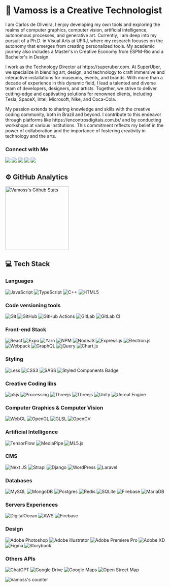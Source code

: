<h1> 💫 Vamoss is a Creative Technologist </h1>

<p>I am Carlos de Oliveira, I enjoy developing my own tools and exploring the realms of computer graphics, computer vision, artificial intelligence, autonomous processes, and generative art. Currently, I am deep into my pursuit of a Ph.D. in Visual Arts at UFRJ, where my research focuses on the autonomy that emerges from creating personalized tools. My academic journey also includes a Master's in Creative Economy from ESPM-Rio and a Bachelor's in Design.</p>

<p>I work as the Technology Director at https://superuber.com. At SuperUber, we specialize in blending art, design, and technology to craft immersive and interactive installations for museums, events, and brands. With more than a decade of experience in this dynamic field, I lead a talented and diverse team of developers, designers, and artists. Together, we strive to deliver cutting-edge and captivating solutions for renowned clients, including Tesla, SpaceX, Intel, Microsoft, Nike, and Coca-Cola.</p>

<p>My passion extends to sharing knowledge and skills with the creative coding community, both in Brazil and beyond. I contribute to this endeavor through platforms like https://encontrosdigitais.com.br/ and by conducting workshops at various institutions. This commitment reflects my belief in the power of collaboration and the importance of fostering creativity in technology and the arts.</p>

<h3>Connect with Me</h3>

<p>
<a href="https://www.vamoss.com.br"><img src="https://img.shields.io/badge/-vamoss.com.br-3423A6?style=flat&logo=Google-Chrome&logoColor=white"/></a>
<a href="https://linkedin.com/in/vamoss"><img src="https://img.shields.io/badge/-vamoss-0077B5?style=flat&logo=Linkedin&logoColor=white"/></a>
<a href="mailto:vamoss@vamoss.com.br"><img src="https://img.shields.io/badge/-vamoss@vamoss.com.br-D14836?style=flat&logo=Gmail&logoColor=white"/></a>
<a href="https://instagram.com/vamoss"><img src="https://img.shields.io/badge/-@vamoss-E4405F?style=flat&logo=Instagram&logoColor=white"/></a>
<a href="https://twitter.com/vamoss"><img src="https://img.shields.io/badge/-@vamoss-00ACEE?style=flat&logo=Twitter&logoColor=white"/></a>
</p>


<h2>⚙️ GitHub Analytics</h2>

<p>
<img align="center" height="200px" src="https://github-readme-stats.vercel.app/api?username=vamoss&theme=dark&show_icons=true&layout=compact&langs_count=7" alt="Vamoss's Github Stats">
<!-- <img align="center" height="200px" src="https://github-readme-stats.vercel.app/api/top-langs/?username=vamoss&theme=dark&show_icons=true&layout=compact&hide=php,objective-c,c,g-code,makefile,logos,shell,java,roff,qml,cmake,groff" alt="Vamoss's Github Languages" /> -->
</p>


 
<h2>💻 Tech Stack</h2>
<h3>Languages</h3>

![JavaScript](https://img.shields.io/badge/javascript-%23323330.svg?style=for-the-badge&logo=javascript&logoColor=%23F7DF1E)
![TypeScript](https://img.shields.io/badge/typescript-%23007ACC.svg?style=for-the-badge&logo=typescript&logoColor=white)
![C++](https://img.shields.io/badge/c++-%2300599C.svg?style=for-the-badge&logo=c%2B%2B&logoColor=white)
![HTML5](https://img.shields.io/badge/html5-%23E34F26.svg?style=for-the-badge&logo=html5&logoColor=white)

<h3>Code versioning tools</h3>

![Git](https://img.shields.io/badge/git-%23F05033.svg?style=for-the-badge&logo=git&logoColor=white)
![GitHub](https://img.shields.io/badge/github-%23121011.svg?style=for-the-badge&logo=github&logoColor=white)
![GitHub Actions](https://img.shields.io/badge/github%20actions-%232671E5.svg?style=for-the-badge&logo=githubactions&logoColor=white)
![GitLab](https://img.shields.io/badge/gitlab-%23181717.svg?style=for-the-badge&logo=gitlab&logoColor=white)
![GitLab CI](https://img.shields.io/badge/gitlab%20ci-%23181717.svg?style=for-the-badge&logo=gitlab&logoColor=white)

<h3>Front-end Stack</h3>

![React](https://img.shields.io/badge/react-%2320232a.svg?style=for-the-badge&logo=react&logoColor=%2361DAFB)
![Expo](https://img.shields.io/badge/expo-1C1E24?style=for-the-badge&logo=expo&logoColor=#D04A37)
![Yarn](https://img.shields.io/badge/yarn-%232C8EBB.svg?style=for-the-badge&logo=yarn&logoColor=white)
![NPM](https://img.shields.io/badge/NPM-%23CB3837.svg?style=for-the-badge&logo=npm&logoColor=white)
![NodeJS](https://img.shields.io/badge/node.js-6DA55F?style=for-the-badge&logo=node.js&logoColor=white)
![Express.js](https://img.shields.io/badge/express.js-%23404d59.svg?style=for-the-badge&logo=express&logoColor=%2361DAFB)
![Electron.js](https://img.shields.io/badge/Electron-191970?style=for-the-badge&logo=Electron&logoColor=white)
![Webpack](https://img.shields.io/badge/webpack-%238DD6F9.svg?style=for-the-badge&logo=webpack&logoColor=black)
![GraphQL](https://img.shields.io/badge/-GraphQL-E10098?style=for-the-badge&logo=graphql&logoColor=white)
![jQuery](https://img.shields.io/badge/jquery-%230769AD.svg?style=for-the-badge&logo=jquery&logoColor=white)
![Chart.js](https://img.shields.io/badge/chart.js-F5788D.svg?style=for-the-badge&logo=chart.js&logoColor=white)

<h3>Styling</h3>

![Less](https://img.shields.io/badge/less-2B4C80?style=for-the-badge&logo=less&logoColor=white)
![CSS3](https://img.shields.io/badge/css3-%231572B6.svg?style=for-the-badge&logo=css3&logoColor=white)
![SASS](https://img.shields.io/badge/SASS-hotpink.svg?style=for-the-badge&logo=SASS&logoColor=white)
![Styled Components Badge](https://img.shields.io/badge/styled--components-DB7093?style=for-the-badge&logo=styled-components&logoColor=white)

<h3>Creative Coding libs</h3>

![p5js](https://img.shields.io/badge/p5.js-ED225D?style=for-the-badge&logo=p5.js&logoColor=FFFFFF)
![Processing](https://img.shields.io/badge/Processing-FFFFFF.svg?style=for-the-badge&logo=processing)
![Threejs](https://img.shields.io/badge/threejs-black?style=for-the-badge&logo=three.js&logoColor=white)
![Threejs](https://img.shields.io/badge/OpenFrameworks-000000.svg?style=for-the-badge&logo=openframeworks)
![Unity](https://img.shields.io/badge/unity-%23000000.svg?style=for-the-badge&logo=unity&logoColor=white)
![Unreal Engine](https://img.shields.io/badge/unrealengine-%23313131.svg?style=for-the-badge&logo=unrealengine&logoColor=white)

<h3>Computer Graphics & Computer Vision</h3>

![WebGL](https://img.shields.io/badge/WebGL-990000?logo=webgl&logoColor=white&style=for-the-badge)
![OpenGL](https://img.shields.io/badge/OpenGL-%23FFFFFF.svg?style=for-the-badge&logo=opengl)
![GLSL](https://img.shields.io/badge/GLSL-5686A5.svg?style=for-the-badge&logo=glsl)
![OpenCV](https://img.shields.io/badge/opencv-%23white.svg?style=for-the-badge&logo=opencv&logoColor=white)

<h3>Artificial Intelligence</h3>

![TensorFlow](https://img.shields.io/badge/TensorFlow-FFFFFF.svg?style=for-the-badge&logo=tensorflow)
![MediaPipe](https://img.shields.io/badge/MediaPipe-FFFFFF.svg?style=for-the-badge&logo=mediapipe)
![ML5.js](https://img.shields.io/badge/ML5.js-FFFFFF.svg?style=for-the-badge&logo=ml5js)


<h3>CMS</h3>

![Next JS](https://img.shields.io/badge/Next-black?style=for-the-badge&logo=next.js&logoColor=white)
![Strapi](https://img.shields.io/badge/strapi-%232E7EEA.svg?style=for-the-badge&logo=strapi&logoColor=white)
![Django](https://img.shields.io/badge/django-%23092E20.svg?style=for-the-badge&logo=django&logoColor=white)
![WordPress](https://img.shields.io/badge/WordPress-%23117AC9.svg?style=for-the-badge&logo=WordPress&logoColor=white)
![Laravel](https://img.shields.io/badge/laravel-%23FF2D20.svg?style=for-the-badge&logo=laravel&logoColor=white)

<h3>Databases</h3>

![MySQL](https://img.shields.io/badge/mysql-%2300f.svg?style=for-the-badge&logo=mysql&logoColor=white)
![MongoDB](https://img.shields.io/badge/MongoDB-%234ea94b.svg?style=for-the-badge&logo=mongodb&logoColor=white)
![Postgres](https://img.shields.io/badge/postgres-%23316192.svg?style=for-the-badge&logo=postgresql&logoColor=white)
![Redis](https://img.shields.io/badge/redis-%23DD0031.svg?style=for-the-badge&logo=redis&logoColor=white)
![SQLite](https://img.shields.io/badge/sqlite-%2307405e.svg?style=for-the-badge&logo=sqlite&logoColor=white)
![Firebase](https://img.shields.io/badge/Firebase-039BE5?style=for-the-badge&logo=Firebase&logoColor=white)
![MariaDB](https://img.shields.io/badge/MariaDB-003545?style=for-the-badge&logo=mariadb&logoColor=white)

<h3>Servers Experiences</h3>

![DigitalOcean](https://img.shields.io/badge/DigitalOcean-%230167ff.svg?style=for-the-badge&logo=digitalOcean&logoColor=white)
![AWS](https://img.shields.io/badge/AWS-%23FF9900.svg?style=for-the-badge&logo=amazon-aws&logoColor=white)
![Firebase](https://img.shields.io/badge/firebase-%23039BE5.svg?style=for-the-badge&logo=firebase)

<h3>Design</h3>

![Adobe Photoshop](https://img.shields.io/badge/adobe%20photoshop-%2331A8FF.svg?style=for-the-badge&logo=adobe%20photoshop&logoColor=white)
![Adobe Illustrator](https://img.shields.io/badge/adobe%20illustrator-DC6920.svg?style=for-the-badge&logo=adobe%20illustrator&logoColor=white)
![Adobe Premiere Pro](https://img.shields.io/badge/Adobe%20Premiere%20Pro-9999FF.svg?style=for-the-badge&logo=Adobe%20Premiere%20Pro&logoColor=white)
![Adobe XD](https://img.shields.io/badge/Adobe%20XD-470137?style=for-the-badge&logo=Adobe%20XD&logoColor=#FF61F6)
![Figma](https://img.shields.io/badge/figma-%23F24E1E.svg?style=for-the-badge&logo=figma&logoColor=white)
![Storybook](https://img.shields.io/badge/-Storybook-FF4785?style=for-the-badge&logo=storybook&logoColor=white)

<h3>Others APIs</h3>

![ChatGPT](https://img.shields.io/badge/chatGPT-74aa9c?style=for-the-badge&logo=openai&logoColor=white)
![Google Drive](https://img.shields.io/badge/Google%20Drive-4285F4?style=for-the-badge&logo=googledrive&logoColor=white)
![Google Maps](https://img.shields.io/badge/Google%20Maps-1EA362?style=for-the-badge&logo=googlemaps&logoColor=white)
![Open Street Map](https://img.shields.io/badge/Open%20Street%20Map-7CFC00?style=for-the-badge&logo=openstreetmap&logoColor=black)

<img src="https://komarev.com/ghpvc/?username=vamoss&label=Profile%20views&color=0e75b6&style=flat" alt="Vamoss's counter" />
